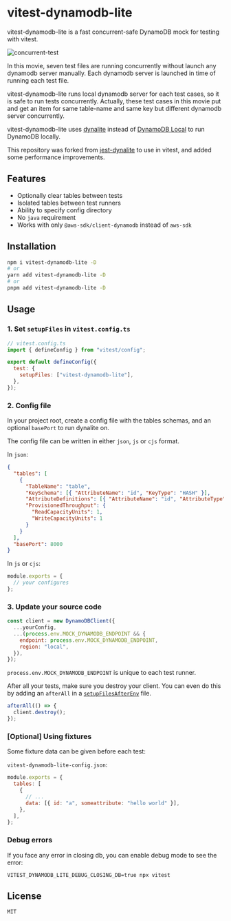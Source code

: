 # vitest-dynamodb-lite

vitest-dynamodb-lite is a fast concurrent-safe DynamoDB mock for testing with vitest.

![concurrent-test](https://github.com/yamatatsu/vitest-dynamodb-lite/assets/11013683/14676dcc-3158-48df-81a2-66ce76cff4e2)

In this movie, seven test files are running concurrently without launch any dynamodb server manually.
Each dynamodb server is launched in time of running each test file.

vitest-dynamodb-lite runs local dynamodb server for each test cases, so it is safe to run tests concurrently.
Actually, these test cases in this movie put and get an item for same table-name and same key but different dynamodb server concurrently.

vitest-dynamodb-lite uses [dynalite](https://github.com/architect/dynalite#readme) instead of [DynamoDB Local](https://docs.aws.amazon.com/amazondynamodb/latest/developerguide/DynamoDBLocal.html) to run DynamoDB locally.

This repository was forked from [jest-dynalite](https://github.com/freshollie/jest-dynalite) to use in vitest,
and added some performance improvements.

## Features

- Optionally clear tables between tests
- Isolated tables between test runners
- Ability to specify config directory
- No `java` requirement
- Works with only `@aws-sdk/client-dynamodb` instead of `aws-sdk`

## Installation

```bash
npm i vitest-dynamodb-lite -D
# or
yarn add vitest-dynamodb-lite -D
# or
pnpm add vitest-dynamodb-lite -D
```

## Usage

### 1. Set `setupFiles` in `vitest.config.ts`

```js
// vitest.config.ts
import { defineConfig } from "vitest/config";

export default defineConfig({
  test: {
    setupFiles: ["vitest-dynamodb-lite"],
  },
});
```

### 2. Config file

In your project root, create a config file with the tables schemas,
and an optional `basePort` to run dynalite on.

The config file can be written in either `json`, `js` or `cjs` format.

In `json`:

```json
{
  "tables": [
    {
      "TableName": "table",
      "KeySchema": [{ "AttributeName": "id", "KeyType": "HASH" }],
      "AttributeDefinitions": [{ "AttributeName": "id", "AttributeType": "S" }],
      "ProvisionedThroughput": {
        "ReadCapacityUnits": 1,
        "WriteCapacityUnits": 1
      }
    }
  ],
  "basePort": 8000
}
```

In `js` or `cjs`:

```js
module.exports = {
  // your configures
};
```

### 3. Update your source code

```javascript
const client = new DynamoDBClient({
  ...yourConfig,
  ...(process.env.MOCK_DYNAMODB_ENDPOINT && {
    endpoint: process.env.MOCK_DYNAMODB_ENDPOINT,
    region: "local",
  }),
});
```

`process.env.MOCK_DYNAMODB_ENDPOINT` is unique to each test runner.

After all your tests, make sure you destroy your client.
You can even do this by adding an `afterAll` in a [`setupFilesAfterEnv`](https://jestjs.io/docs/en/configuration#setupfilesafterenv-array) file.

```javascript
afterAll(() => {
  client.destroy();
});
```

### [Optional] Using fixtures

Some fixture data can be given before each test:

`vitest-dynamodb-lite-config.json`:

```js
module.exports = {
  tables: [
    {
      // ...
      data: [{ id: "a", someattribute: "hello world" }],
    },
  ],
};
```

### Debug errors

If you face any error in closing db, you can enable debug mode to see the error:

```
VITEST_DYNAMODB_LITE_DEBUG_CLOSING_DB=true npx vitest
```

## License

`MIT`
